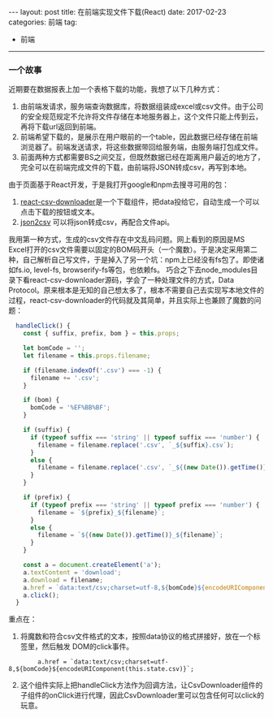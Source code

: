 ​---
layout: post
title: 在前端实现文件下载(React)
date: 2017-02-23
categories: 前端
tag:
  - 前端
---

### 一个故事

近期要在数据报表上加一个表格下载的功能，我想了以下几种方式：

1. 由前端发请求，服务端查询数据库，将数据组装成excel或csv文件。由于公司的安全规范规定不允许将文件存储在本地服务器上，这个文件只能上传到云，再将下载url返回到前端。
1. 前端希望下载的，是展示在用户眼前的一个table，因此数据已经存储在前端浏览器了。前端发送请求，将这些数据带回给服务端，由服务端打包成文件。
1. 前面两种方式都需要BS之间交互，但既然数据已经在距离用户最近的地方了，完全可以在前端完成文件的下载，由前端将JSON转成csv，再写到本地。

由于页面基于React开发，于是我打开google和npm去搜寻可用的包：

1. [react-csv-downloader](https://www.npmjs.com/package/react-csv-downloader)是一个下载组件，把data投给它，自动生成一个可以点击下载的按钮或文本。
2. [json2csv](https://www.npmjs.com/package/json2csv) 可以将json转成csv，再配合文件api。

我用第一种方式，生成的csv文件存在中文乱码问题。网上看到的原因是MS Excel打开的csv文件需要以固定的BOM码开头（一个魔数）。于是决定采用第二种，自己解析自己写文件，于是掉入了另一个坑：npm上已经没有fs包了。即使诸如fs.io, level-fs, browserify-fs等包，也依赖fs。
巧合之下去node_modules目录下看react-csv-downloader源码，学会了一种处理文件的方式，Data Protocol。原来根本是无知的自己想太多了，根本不需要自己去实现写本地文件的过程，react-csv-downloader的代码就及其简单，并且实际上也兼顾了魔数的问题：

~~~ javascript
  handleClick() {
    const { suffix, prefix, bom } = this.props;

    let bomCode = '';
    let filename = this.props.filename;

    if (filename.indexOf('.csv') === -1) {
      filename += '.csv';
    }

    if (bom) {
      bomCode = '%EF%BB%BF';
    }

    if (suffix) {
      if (typeof suffix === 'string' || typeof suffix === 'number') {
        filename = filename.replace('.csv', `_${suffix}.csv`);
      }
      else {
        filename = filename.replace('.csv', `_${(new Date()).getTime()}.csv`);
      }
    }

    if (prefix) {
      if (typeof prefix === 'string' || typeof prefix === 'number') {
        filename = `${prefix}_${filename}`;
      }
      else {
        filename = `${(new Date()).getTime()}_${filename}`;
      }
    }

    const a = document.createElement('a');
    a.textContent = 'download';
    a.download = filename;
    a.href = `data:text/csv;charset=utf-8,${bomCode}${encodeURIComponent(this.state.csv)}`;
    a.click();
  }
~~~

重点在：
1. 将魔数和符合csv文件格式的文本，按照data协议的格式拼接好，放在一个<a>标签里，然后触发<a> DOM的click事件。

~~~
		a.href = `data:text/csv;charset=utf-8,${bomCode}${encodeURIComponent(this.state.csv)}`;
~~~

2. 这个组件实际上把handleClick方法作为回调方法，让CsvDownloader组件的子组件的onClick进行代理，因此CsvDownloader里可以包含任何可以click的玩意。
